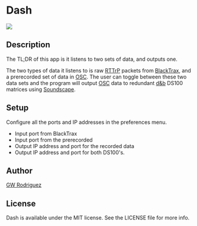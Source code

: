 # Dash

![](https://app.bitrise.io/app/0314e875da278a91/status.svg?token=IITYTwRrMOh3YL0XZfSF9g)


## Description

The TL;DR of this app is it listens to two sets of data, and outputs one.

The two types of data it listens to is raw [RTTrP] packets from [BlackTrax], and a prerecorded set of data in [OSC]. The user can toggle between these two data sets and the program will output [OSC] data to redundant [d&b][db] DS100 matrices using [Soundscape].


## Setup

Configure all the ports and IP addresses in the preferences menu.
  * Input port from BlackTrax
  * Input port from the prerecorded
  * Output IP address and port for the recorded data
  * Output IP address and port for both DS100's.


## Author

[GW Rodriguez](https://github.com/gwsounddsg)

## License

Dash is available under the MIT license. See the LICENSE file for more info.



[RTTrP]: (https://rttrp.github.io/RTTrP-Wiki/RTTrPM.html)
[BlackTrax]: (https://blacktrax.cast-soft.com/)
[OSC]: (http://opensoundcontrol.org/)
[db]: (https://www.dbaudio.com/global/en/)
[Soundscape]: (https://www.dbsoundscape.com/global/en/)
